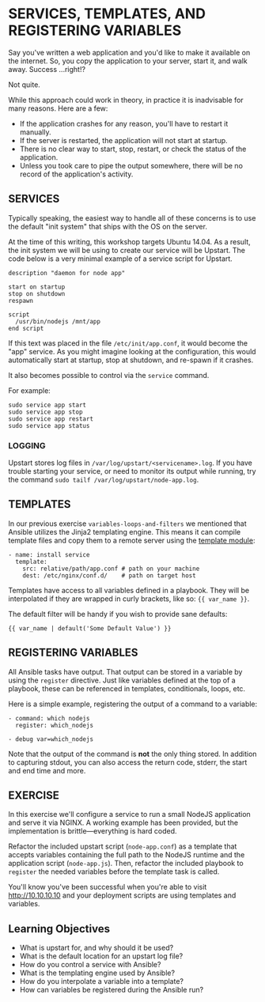 # SERVICES, TEMPLATES, AND REGISTERING VARIABLES

Say you've written a web application and you'd like to make it available on the
internet. So, you copy the application to your server, start it, and walk away.
Success ...right!?

Not quite.

While this approach could work in theory, in practice it is inadvisable for many
reasons. Here are a few:

- If the application crashes for any reason, you'll have to restart it manually.
- If the server is restarted, the application will not start at startup.
- There is no clear way to start, stop, restart, or check the status of the
  application.
- Unless you took care to pipe the output somewhere, there will be no record of
  the application's activity.


## SERVICES

Typically speaking, the easiest way to handle all of these concerns is to use
the default "init system" that ships with the OS on the server.

At the time of this writing, this workshop targets Ubuntu 14.04. As a result,
the init system we will be using to create our service will be Upstart. The
code below is a very minimal example of a service script for Upstart.

```
description "daemon for node app"

start on startup
stop on shutdown
respawn

script
  /usr/bin/nodejs /mnt/app
end script
```

If this text was placed in the file `/etc/init/app.conf`, it would become the
"app" service. As you might imagine looking at the configuration, this would
automatically start at startup, stop at shutdown, and re-spawn if it crashes.

It also becomes possible to control via the `service` command.

For example:
```
sudo service app start
sudo service app stop
sudo service app restart
sudo service app status
```

### LOGGING

Upstart stores log files in `/var/log/upstart/<servicename>.log`. If you have
trouble starting your service, or need to monitor its output while running, try
the command `sudo tailf /var/log/upstart/node-app.log`.

## TEMPLATES

In our previous exercise `variables-loops-and-filters` we mentioned that Ansible
utilizes the Jinja2 templating engine. This means it can compile template files
and copy them to a remote server using the [template module]:

```
- name: install service
  template:
    src: relative/path/app.conf # path on your machine
    dest: /etc/nginx/conf.d/    # path on target host
```

Templates have access to all variables defined in a playbook. They will be
interpolated if they are wrapped in curly brackets, like so: `{{ var_name }}`.

The default filter will be handy if you wish to provide sane defaults:

```
{{ var_name | default('Some Default Value') }}
```

## REGISTERING VARIABLES

All Ansible tasks have output. That output can be stored in a variable by
using the `register` directive. Just like variables defined at the top of a
playbook, these can be referenced in templates, conditionals, loops, etc.

Here is a simple example, registering the output of a command to a variable:

```
- command: which nodejs
  register: which_nodejs

- debug var=which_nodejs
```

Note that the output of the command is **not** the only thing stored. In
addition to capturing stdout, you can also access the return code, stderr,
the start and end time and more.

## EXERCISE

In this exercise we'll configure a service to run a small NodeJS application
and serve it via NGINX. A working example has been provided, but the
implementation is brittle—everything is hard coded.

Refactor the included upstart script (`node-app.conf`) as a template that
accepts variables containing the full path to the NodeJS runtime and the
application script (`node-app.js`). Then, refactor the included playbook to
`register` the needed variables before the template task is called.

You'll know you've been successful when you're able to visit http://10.10.10.10
and your deployment scripts are using templates and variables.

## Learning Objectives
 - What is upstart for, and why should it be used?
 - What is the default location for an upstart log file?
 - How do you control a service with Ansible?
 - What is the templating engine used by Ansible?
 - How do you interpolate a variable into a template?
 - How can variables be registered during the Ansible run?

[template module]: http://docs.ansible.com/ansible/template_module.html
